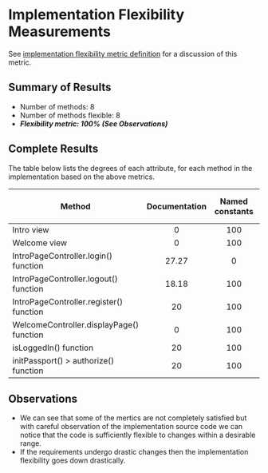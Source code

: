# Implementation Flexibility Measurements

See [implementation flexibility metric definition](../metric-definitions/implementation-flexibility-metric.md) for a discussion of this metric.


## Summary of Results

 * Number of methods: 8
 * Number of methods flexible: 8
 * ***Flexibility metric: 100% (See Observations)***

## Complete Results

The table below lists the degrees of each attribute, for each method in the implementation based on the above metrics.

Method | Documentation | Named constants | Hide where possible | Common code | External variables | Generic programming | Understandable variable and function names | Flexibile?
--- | :---: | :---: | :---: | :---: | :---: | :---: | :---: | :---:
Intro view | 0 | 100 | 0 | 0 | 17.65 | 100 | 0 | Yes
Welcome view | 0 | 100 | 0 | 0 | 100 | 100 | 0 | Yes
IntroPageController.login() function | 27.27 | 0 | 0 | 0 | 25 | 100 | 0 | Yes
IntroPageController.logout() function | 18.18 | 100 | 0 | 0 | 0 | 100 | 0 | Yes
IntroPageController.register() function | 20 | 100 | 0 | 0 | 0 | 100 | 0 | Yes
WelcomeController.displayPage() function | 0 | 100 | 0 | 0 | 33.34 | 100 | 0 | Yes
isLoggedIn() function | 20 | 100 | 0 | 0 | 0 | 100 | 0 | Yes
initPassport() > authorize() function | 20 | 100 | 0 | 0 | 33.34 | 100 | 0 | Yes

## Observations

* We can see that some of the mertics are not completely satisfied but with careful observation of the implementation source code we can notice that the code is sufficiently flexible to changes within a desirable range.
* If the requirements undergo drastic changes then the implementation flexibility goes down drastically.
